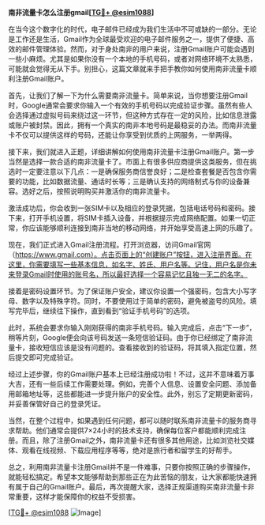 **南非流量卡怎么注册gmail[[TG💪+ @esim1088](https://t.me/s/esim1088)]**

在当今这个数字化的时代，电子邮件已经成为我们生活中不可或缺的一部分。无论是工作还是生活，Gmail作为全球最受欢迎的电子邮件服务之一，提供了便捷、高效的邮件管理体验。然而，对于身处南非的用户来说，注册Gmail账户可能会遇到一些小麻烦。尤其是如果你没有一个本地的手机号码，或者对网络环境不太熟悉，可能就会觉得无从下手。别担心，这篇文章就来手把手教你如何使用南非流量卡顺利注册Gmail账户。

首先，让我们了解一下为什么需要南非流量卡。简单来说，当你想要注册Gmail时，Google通常会要求你输入一个有效的手机号码以完成验证步骤。虽然有些人会选择通过虚拟号码来绕过这一环节，但这种方式存在一定的风险，比如信息泄露或账户被封禁。因此，拥有一个真实的南非本地号码是最稳妥的办法。而南非流量卡不仅可以提供这样的号码，还能让你享受到优质的上网服务，一举两得。

接下来，我们就进入正题，详细讲解如何使用南非流量卡注册Gmail账户。第一步当然是选择一款合适的南非流量卡了。市面上有很多供应商提供这类服务，但在挑选时一定要注意以下几点：一是确保服务商信誉良好；二是检查套餐是否包含你需要的功能，比如数据流量、通话时长等；三是确认支持的网络制式与你的设备兼容。选好之后，按照说明购买并激活你的南非流量卡。

激活成功后，你会收到一张SIM卡以及相应的登录凭据，包括电话号码和密码。接下来，打开手机设置，将SIM卡插入设备，并根据提示完成网络配置。如果一切正常，你应该能够顺利连接到南非当地的移动网络，并开始享受高速上网的乐趣了。

现在，我们正式进入Gmail注册流程。打开浏览器，访问Gmail官网（https://www.gmail.com）。点击页面上的“创建账户”按钮，进入注册界面。在这里，你需要填写一些基本信息，如名字、姓氏、用户名等。记住，用户名是你未来登录Gmail时使用的账号名，所以最好选择一个容易记忆且独一无二的名字。

接着是密码设置环节。为了保证账户安全，建议你设置一个强密码，包含大小写字母、数字以及特殊字符。同时，不要使用过于简单的密码，避免被盗号的风险。填写完毕后，继续往下操作，直到看到“验证手机号码”的选项。

此时，系统会要求你输入刚刚获得的南非手机号码。输入完成后，点击“下一步”，稍等片刻，Google便会向该号码发送一条短信验证码。由于你已经绑定了南非流量卡，接收短信应该是没有问题的。查看接收到的验证码，将其填入指定位置，然后提交即可完成验证。

经过上述步骤，你的Gmail账户基本上已经注册成功啦！不过，这并不意味着万事大吉，还有一些后续工作需要处理。例如，完善个人信息、设置安全问题、添加备用邮箱地址等，这些都能进一步提升账户的安全性。此外，别忘了定期更新密码，并妥善保管好自己的登录凭证。

当然，在整个过程中，如果遇到任何问题，都可以随时联系南非流量卡的服务商寻求帮助。他们通常会提供7×24小时的技术支持，确保每位客户都能顺利完成注册。而且，除了注册Gmail之外，南非流量卡还有很多其他用途，比如浏览社交媒体、观看在线视频、下载应用程序等等，绝对是旅行者和留学生的好帮手。

总之，利用南非流量卡注册Gmail并不是一件难事，只要你按照正确的步骤操作，就能轻松搞定。希望本文能够帮助到那些正在为此苦恼的朋友，让大家都能快速拥有属于自己的Gmail账户。最后，再次提醒大家，选择正规渠道购买南非流量卡非常重要，这样才能保障你的权益不受损害。

[[TG💪+ @esim1088](https://t.me/s/esim1088) ![Image](https://i.postimg.cc/4NQfJmqS/Snipaste-2025-05-13-00-14-12.png)]